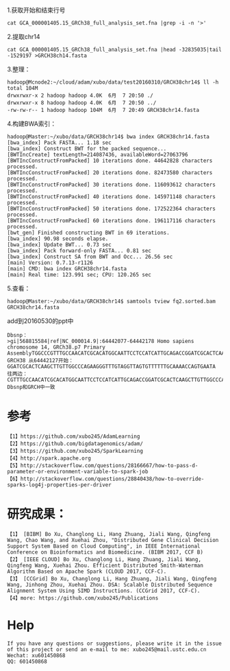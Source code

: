 

1.获取开始和结束行号

	cat GCA_000001405.15_GRCh38_full_analysis_set.fna |grep -i -n '>'

2.提取chr14

	cat GCA_000001405.15_GRCh38_full_analysis_set.fna |head -32835035|tail -1529197 >GRCH38ch14.fasta	

3.整理：

	hadoop@Mcnode2:~/cloud/adam/xubo/data/test20160310/GRCH38chr14$ ll -h
	total 104M
	drwxrwxr-x 2 hadoop hadoop 4.0K  6月  7 20:50 ./
	drwxrwxr-x 8 hadoop hadoop 4.0K  6月  7 20:50 ../
	-rw-rw-r-- 1 hadoop hadoop 104M  6月  7 20:49 GRCH38chr14.fasta

4.构建BWA索引：

	hadoop@Master:~/xubo/data/GRCH38chr14$ bwa index GRCH38chr14.fasta 
	[bwa_index] Pack FASTA... 1.18 sec
	[bwa_index] Construct BWT for the packed sequence...
	[BWTIncCreate] textLength=214087436, availableWord=27063796
	[BWTIncConstructFromPacked] 10 iterations done. 44642828 characters processed.
	[BWTIncConstructFromPacked] 20 iterations done. 82473580 characters processed.
	[BWTIncConstructFromPacked] 30 iterations done. 116093612 characters processed.
	[BWTIncConstructFromPacked] 40 iterations done. 145971148 characters processed.
	[BWTIncConstructFromPacked] 50 iterations done. 172522364 characters processed.
	[BWTIncConstructFromPacked] 60 iterations done. 196117116 characters processed.
	[bwt_gen] Finished constructing BWT in 69 iterations.
	[bwa_index] 90.98 seconds elapse.
	[bwa_index] Update BWT... 0.73 sec
	[bwa_index] Pack forward-only FASTA... 0.81 sec
	[bwa_index] Construct SA from BWT and Occ... 26.56 sec
	[main] Version: 0.7.13-r1126
	[main] CMD: bwa index GRCH38chr14.fasta
	[main] Real time: 123.991 sec; CPU: 120.265 sec

5.查看：

	hadoop@Master:~/xubo/data/GRCH38chr14$ samtools tview fq2.sorted.bam GRCH38chr14.fasta

add到20160530的ppt中

	Dbsnp：
	>gi|568815584|ref|NC_000014.9|:64442077-64442178 Homo sapiens chromosome 14, GRCh38.p7 Primary AssemblyTGGCCCGTTTGCCAACATCGCACATGGCAATTCCTCCATCATTGCAGACCGGATCGCACTCAAGCTTGTTGGCCCAGAAGGGTTTGTAGGTTAGTGTTTTTT
	GRCH38 从64442127开始：
	GGATCGCACTCAAGCTTGTTGGCCCAGAAGGGTTTGTAGGTTAGTGTTTTTTGCAAAACCAGTGAATA
	往两边：
	CGTTTGCCAACATCGCACATGGCAATTCCTCCATCATTGCAGACCGGATCGCACTCAAGCTTGTTGGCCCAGAAGGGTTTGTAGGTTAGTGTTTTTTGCAAAACCAGTGAAT
	Dbsnp和GRCH中一致



# 参考

	【1】https://github.com/xubo245/AdamLearning
	【2】https://github.com/bigdatagenomics/adam/ 
	【3】https://github.com/xubo245/SparkLearning
	【4】http://spark.apache.org
	【5】http://stackoverflow.com/questions/28166667/how-to-pass-d-parameter-or-environment-variable-to-spark-job  
	【6】http://stackoverflow.com/questions/28840438/how-to-override-sparks-log4j-properties-per-driver

		
# 研究成果：

	【1】 [BIBM] Bo Xu, Changlong Li, Hang Zhuang, Jiali Wang, Qingfeng Wang, Chao Wang, and Xuehai Zhou, "Distributed Gene Clinical Decision Support System Based on Cloud Computing", in IEEE International Conference on Bioinformatics and Biomedicine. (BIBM 2017, CCF B)
	【2】 [IEEE CLOUD] Bo Xu, Changlong Li, Hang Zhuang, Jiali Wang, Qingfeng Wang, Xuehai Zhou. Efficient Distributed Smith-Waterman Algorithm Based on Apache Spark (CLOUD 2017, CCF-C).
	【3】 [CCGrid] Bo Xu, Changlong Li, Hang Zhuang, Jiali Wang, Qingfeng Wang, Jinhong Zhou, Xuehai Zhou. DSA: Scalable Distributed Sequence Alignment System Using SIMD Instructions. (CCGrid 2017, CCF-C).
	【4】more: https://github.com/xubo245/Publications
	
# Help

	If you have any questions or suggestions, please write it in the issue of this project or send an e-mail to me: xubo245@mail.ustc.edu.cn
	Wechat: xu601450868
	QQ: 601450868
	
